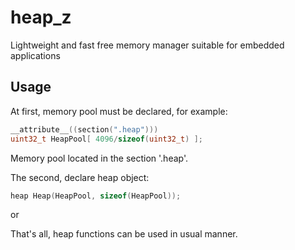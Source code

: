 # heap_z
Lightweight and fast free memory manager suitable for embedded applications

## Usage
At first, memory pool must be declared, for example:

```C
__attribute__((section(".heap")))
uint32_t HeapPool[ 4096/sizeof(uint32_t) ];
```
Memory pool located in the section '.heap'.

The second, declare heap object:

```C++
heap Heap(HeapPool, sizeof(HeapPool));                
```
or

That's all, heap functions can be used in usual manner.
